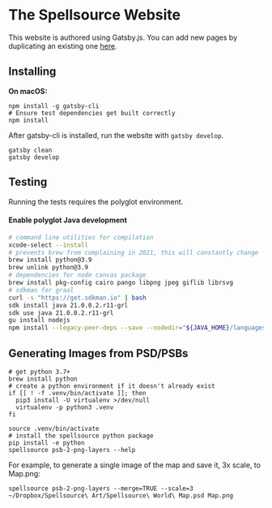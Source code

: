 # The Spellsource Website

This website is authored using Gatsby.js. You can add new pages by duplicating an existing one [here](src/pages-markdown/).

## Installing

**On macOS:**

```shell script
npm install -g gatsby-cli
# Ensure test dependencies get built correctly
npm install
```

After gatsby-cli is installed, run the website with `gatsby develop`.

```shell script
gatsby clean
gatsby develop
```


## Testing

Running the tests requires the polyglot environment.

#### Enable polyglot Java development

```bash
# command line utilities for compilation
xcode-select --install
# prevents brew from complaining in 2021, this will constantly change
brew install python@3.9
brew unlink python@3.9
# dependencies for node canvas package
brew install pkg-config cairo pango libpng jpeg giflib librsvg
# sdkman for graal
curl -s "https://get.sdkman.io" | bash
sdk install java 21.0.0.2.r11-grl
sdk use java 21.0.0.2.r11-grl
gu install nodejs
npm install --legacy-peer-deps --save --nodedir="${JAVA_HOME}/languages/js" --build-from-source
```

## Generating Images from PSD/PSBs

```shell script
# get python 3.7+
brew install python
# create a python environment if it doesn't already exist
if [[ ! -f .venv/bin/activate ]]; then
  pip3 install -U virtualenv >/dev/null
  virtualenv -p python3 .venv
fi

source .venv/bin/activate
# install the spellsource python package
pip install -e python
spellsource psb-2-png-layers --help
```

For example, to generate a single image of the map and save it, 3x scale, to Map.png:
```shell script
spellsource psb-2-png-layers --merge=TRUE --scale=3 ~/Dropbox/Spellsource\ Art/Spellsource\ World\ Map.psd Map.png
```